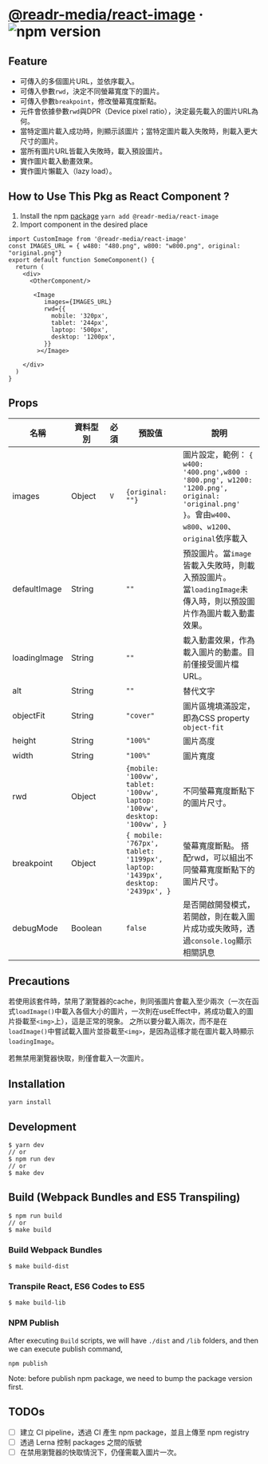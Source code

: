 # [@readr-media/react-image](https://www.npmjs.com/package/@readr-media/react-image) &middot; ![npm version](https://img.shields.io/npm/v/@readr-media/react-image.svg?style=flat)




## Feature

- 可傳入的多個圖片URL，並依序載入。
- 可傳入參數`rwd`，決定不同螢幕寬度下的圖片。
- 可傳入參數`breakpoint`，修改螢幕寬度斷點。
- 元件會依據參數`rwd`與DPR（Device pixel ratio），決定最先載入的圖片URL為何。
- 當特定圖片載入成功時，則顯示該圖片；當特定圖片載入失敗時，則載入更大尺寸的圖片。
- 當所有圖片URL皆載入失敗時，載入預設圖片。
- 實作圖片載入動畫效果。
- 實作圖片懶載入（lazy load）。

## How to Use This Pkg as React Component ?
1. Install the npm [package](https://www.npmjs.com/package/@readr-media/react-image)
`yarn add @readr-media/react-image`
2. Import component in the desired place

```
import CustomImage from '@readr-media/react-image'
const IMAGES_URL = { w480: "480.png", w800: "w800.png", original: "original.png"}
export default function SomeComponent() {
  return (
    <div>
      <OtherComponent/>
   
       <Image
          images={IMAGES_URL}
          rwd={{
            mobile: '320px',
            tablet: '244px',
            laptop: '500px',
            desktop: '1200px',
          }}
        ></Image>

    </div>
  )
}
```




## Props 

| 名稱         | 資料型別 | 必須 | 預設值           | 說明                                                                                                                                                                                                                                                    |
| ------------ | -------- | ---- | ---------------- | ------------------------------------------------------------------------------------------------------------------------------------------------------------------------------------------------------------------------------------------------------- |
| images       | Object   | `V`  | `{original: ""}` | 圖片設定，範例： `{ w400: '400.png',w800 : '800.png', w1200: '1200.png', original: 'original.png' }`。會由`w400`、`w800`、`w1200`、`original`依序載入                                                                                                   |
| defaultImage | String   |      | `""`             | 預設圖片。當`image`皆載入失敗時，則載入預設圖片。<br>當`loadingImage`未傳入時，則以預設圖片作為圖片載入動畫效果。                                                                                                                                       |
| loadingImage | String   |      | `""`             | 載入動畫效果，作為載入圖片的動畫。目前僅接受圖片檔URL。                                                                                                                                                                                                 |
| alt          | String   |      | `""`             | 替代文字                                                                                                                                                                                                                                                |
| objectFit    | String   |      | `"cover"`        | 圖片區塊填滿設定，即為CSS property `object-fit`                                                                                                                                                                                                         |
| height       | String   |      | `"100%"`         | 圖片高度                                                                                                                                                                                                                                                |
| width        | String   |      | `"100%"`         | 圖片寬度                                                                                                                                                                                                                                                |
| rwd     | Object   |      | `{mobile: '100vw', tablet: '100vw', laptop: '100vw', desktop: '100vw', }`         | 不同螢幕寬度斷點下的圖片尺寸。|
| breakpoint| Object |      |`{ mobile: '767px', tablet: '1199px', laptop: '1439px', desktop: '2439px', }`|螢幕寬度斷點。 搭配rwd，可以組出不同螢幕寬度斷點下的圖片尺寸。|
| debugMode    | Boolean  |      | `false`          | 是否開啟開發模式，若開啟，則在載入圖片成功或失敗時，透過`console.log`顯示相關訊息                                                                                                                                                                       |







## Precautions
若使用該套件時，禁用了瀏覽器的cache，則同張圖片會載入至少兩次（一次在函式`loadImage()`中載入各個大小的圖片，一次則在useEffect中，將成功載入的圖片掛載至`<img>`上），這是正常的現象。
之所以要分載入兩次，而不是在`loadImage()`中嘗試載入圖片並掛載至`<img>`，是因為這樣才能在圖片載入時顯示`loadingImage`。

若無禁用瀏覽器快取，則僅會載入一次圖片。

## Installation
`yarn install`

## Development
```
$ yarn dev
// or
$ npm run dev
// or
$ make dev
```

## Build (Webpack Bundles and ES5 Transpiling)
```
$ npm run build
// or
$ make build
```

### Build Webpack Bundles 
```
$ make build-dist
```

### Transpile React, ES6 Codes to ES5 
```
$ make build-lib
```

### NPM Publish
After executing `Build` scripts, we will have `./dist` and `/lib` folders,
and then we can execute publish command,
```
npm publish
```

Note: before publish npm package, we need to bump the package version first. 


## TODOs
- [ ] 建立 CI pipeline，透過 CI 產生 npm package，並且上傳至 npm registry
- [ ] 透過 Lerna 控制 packages 之間的版號
- [ ] 在禁用瀏覽器的快取情況下，仍僅需載入圖片一次。
